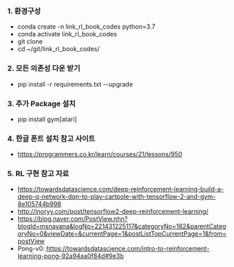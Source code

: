 ### 1. 환경구성
- conda create -n link_rl_book_codes python=3.7
- conda activate link_rl_book_codes
- git clone
- cd ~/git/link_rl_book_codes/

### 2. 모든 의존성 다운 받기

- pip install -r requirements.txt --upgrade

### 3. 추가 Package 설치
- pip install gym[atari]

### 4. 한글 폰트 설치 참고 사이트
- https://programmers.co.kr/learn/courses/21/lessons/950

### 5. RL 구현 참고 자료
- https://towardsdatascience.com/deep-reinforcement-learning-build-a-deep-q-network-dqn-to-play-cartpole-with-tensorflow-2-and-gym-8e105744b998
- http://inoryy.com/post/tensorflow2-deep-reinforcement-learning/
- https://blog.naver.com/PostView.nhn?blogId=msnayana&logNo=221431225117&categoryNo=182&parentCategoryNo=0&viewDate=&currentPage=1&postListTopCurrentPage=1&from=postView
- Pong-v0: https://towardsdatascience.com/intro-to-reinforcement-learning-pong-92a94aa0f84d#9e3b
